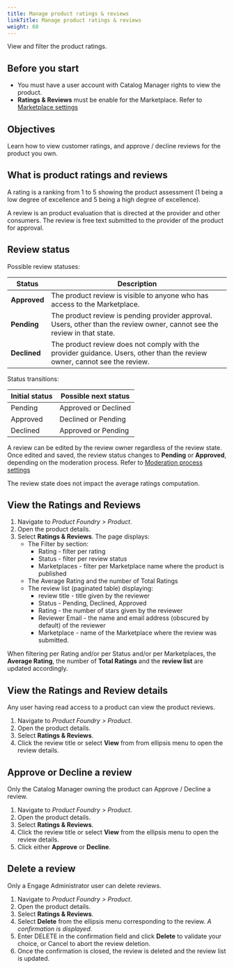 ```yaml
---
title: Manage product ratings & reviews
linkTitle: Manage product ratings & reviews
weight: 60
---
```


View and filter the product ratings.

## Before you start

* You must have a user account with Catalog Manager rights to view the product.
* **Ratings & Reviews** must be enable for the Marketplace. Refer to [Marketplace settings](/docs/manage_marketplace/customize_marketplace/marketplace_ratings_reviews)

## Objectives

Learn how to view customer ratings, and approve / decline reviews for the product you own.

## What is product ratings and reviews

A rating is a ranking from 1 to 5 showing the product assessment (1 being a low degree of excellence and 5 being a high degree of excellence).

A review is an product evaluation that is directed at the provider and other consumers. The review is free text submitted to the provider of the product for approval.

## Review status

Possible review statuses:

| Status        | Description                                                                |
|---------------|----------------------------------------------------------------------------|
| **Approved**  | The product review is visible to anyone who has access to the Marketplace. |
| **Pending**   | The product review is pending provider approval. Users, other than the review owner, cannot see the review in that state. |
| **Declined**  | The product review does not comply with the provider guidance. Users, other than the review owner, cannot see the review. |

Status transitions:

| Initial status | Possible next status |
|----------------|----------------------|
| Pending        | Approved or Declined |
| Approved       | Declined or Pending  |
| Declined       | Approved or Pending  |

A review can be edited by the review owner regardless of the review state. Once edited and saved, the review status changes to **Pending** or **Approved**, depending on the moderation process. Refer to [Moderation process settings](/docs/manage_marketplace/customize_marketplace/marketplace_ratings_reviews#enable-the-marketplace-ratings-and-reviews)

The review state does not impact the average ratings computation.

## View the Ratings and Reviews

1. Navigate to *Product Foundry > Product*.
2. Open the product details.
3. Select **Ratings & Reviews**. The page displays:
   * The Filter by section:
       * Rating - filter per rating
       * Status - filter per review status
       * Marketplaces - filter per Marketplace name where the product is published
   * The Average Rating and the number of Total Ratings
   * The review list (paginated table) displaying:
       * review title - title given by the reviewer
       * Status - Pending, Declined, Approved
       * Rating - the number of stars given by the reviewer
       * Reviewer Email - the name and email address (obscured by default) of the reviewer
       * Marketplace - name of the Marketplace where the review was submitted.

When filtering per Rating and/or per Status and/or per Marketplaces, the **Average Rating**, the number of **Total Ratings** and the **review list** are updated accordingly.

## View the Ratings and Review details

Any user having read access to a product can view the product reviews.

1. Navigate to *Product Foundry > Product*.
2. Open the product details.
3. Select **Ratings & Reviews**.
4. Click the review title or select **View** from from ellipsis menu to open the review details.

## Approve or Decline a review

Only the Catalog Manager owning the product can Approve / Decline a review.

1. Navigate to *Product Foundry > Product*.
2. Open the product details.
3. Select **Ratings & Reviews**.
4. Click the review title or select **View** from the ellipsis menu to open the review details.
5. Click either **Approve** or **Decline**.

## Delete a review

Only a Engage Administrator user can delete reviews.

1. Navigate to *Product Foundry > Product*.
2. Open the product details.
3. Select **Ratings & Reviews**.
4. Select **Delete** from the ellipsis menu corresponding to the review. *A confirmation is displayed*.
5. Enter DELETE in the confirmation field and click **Delete** to validate your choice, or Cancel to abort the review deletion.
6. Once the confirmation is closed, the review is deleted and the review list is updated.
